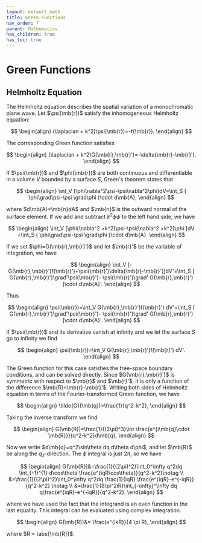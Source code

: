 ```yaml
---
layout: default_math
title: Green Functions
nav_order: 7
parent: Mathematics
has_children: true
has_toc: true
---
```


# Green Functions


## Helmholtz Equation

The Helmholtz equation describes the spatial variation of a monochromatic
plane wave. Let $\psi(\mb{r})$ satisfy the inhomogeneous Helmholtz equation:

$$
\begin{align}
(\laplacian + k^2)\psi(\mb{r})=-f(\mb{r}).
\end{align}
$$

The corresponding Green function satisfies

$$
\begin{align}
(\laplacian + k^2)G(\mb{r},\mb{r}')=-\delta(\mb{r}-\mb{r}').
\end{align}
$$

If $\psi(\mb{r})$ and $\phi(\mb{r})$ are both continuous and
differentiable in a volume $V$ bounded by a surface $S$,
Green's theorem states that

$$
\begin{align}
\int_V (\phi\nabla^2\psi-\psi\nabla^2\phi)dV=\int_S ( \phi\grad\psi-\psi \grad\phi )\cdot d\mb{A},
\end{align}
$$

where $d\mb{A}=\mb{n}dA$ and $\mb{n}$ is the outward normal of the surface
element. If we add and subtract $k^2\phi\psi$ to the left hand side, we have

$$
\begin{align}
\int_V [\phi(\nabla^2 +k^2)\psi-\psi(\nabla^2 +k^2)\phi ]dV
=\int_S ( \phi\grad\psi-\psi \grad\phi )\cdot d\mb{A}.
\end{align}
$$

If we set $\phi=G(\mb{r},\mb{r}')$ and let $\mb{r}'$ be the variable of
integration, we have

$$
\begin{align}
\int_V [-G(\mb{r},\mb{r}')f(\mb{r}')+\psi(\mb{r}')\delta(\mb{r}-\mb{r}')]dV'=\int_S [ G(\mb{r},\mb{r}')\grad'\psi(\mb{r}')- \psi(\mb{r}')\grad' G(\mb{r},\mb{r}') ]\cdot d\mb{A}'.
\end{align}
$$

Thus

$$
\begin{align}
\psi(\mb{r})=\int_V G(\mb{r},\mb{r}')f(\mb{r}') dV'+\int_S [ G(\mb{r},\mb{r}')\grad'\psi(\mb{r}')- \psi(\mb{r}')\grad' G(\mb{r},\mb{r}') ]\cdot d\mb{A}'.
\end{align}
$$

If $\psi(\mb{r})$ and its derivative vanish at infinity and we let the
surface $S$ go to infinity we find

$$
\begin{align}
\psi(\mb{r})=\int_V G(\mb{r},\mb{r}')f(\mb{r}') dV'.
\end{align}
$$

The Green function for this case satisfies the free-space boundary conditions,
and can be solved directly. Since $G(\mb{r},\mb{r}')$ is symmetric with
respect to $\mb{r}$ and $\mb{r}'$, it is only a function of the difference
$\mb{R}=\mb{r}-\mb{r}'$. Writing both sides of Helmholtz equation in terms
of the Fourier-transformed Green function, we have

$$
\begin{align}
\tilde{G}(\mb{q})=\frac{1}{q^2-k^2},
\end{align}
$$

Taking the inverse transform we find

$$
\begin{align}
G(\mb{R})=\frac{1}{(2\pi)^3}\int \frac{e^{i\mb{q}\cdot \mb{R}}}{q^2-k^2}d\mb{q},
\end{align}
$$

Now we write $d\mb{q}=q^2\sin\theta dq d\theta d\phi$, and let $\mb{R}$
be along the $q_z$-direction. The $\phi$ integral is just $2\pi$, so we have

$$
\begin{align}
G(\mb{R})&=\frac{1}{(2\pi)^2}\int_0^\infty q^2dq \int_{-1}^{1} d\cos\theta \frac{e^{iqR\cos\theta}}{q^2-k^2}\notag \\
	&=\frac{1}{(2\pi)^2}\int_0^\infty q^2dq \frac{1}{iqR} \frac{e^{iqR}-e^{-iqR}}{q^2-k^2} \notag \\
	&=\frac{1}{8\pi^2iR}\int_{-\infty}^\infty dq q\frac{e^{iqR}-e^{-iqR}}{q^2-k^2}.
\end{align}
$$

where we have used the fact that the integrand is an even function
in the last equality. This integral can be evaluated using complex
integration.

$$
\begin{align}
G(\mb{R})&= \frac{e^{ikR}}{4 \pi R},
\end{align}
$$

where $R = \abs{\mb{R}}$.


